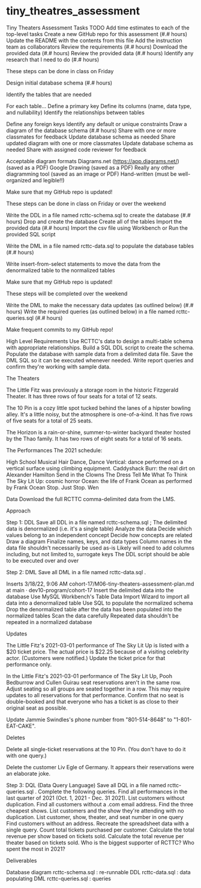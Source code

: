﻿# tiny_theatres_assessment

Tiny Theaters Assessment
Tasks
TODO Add time estimates to each of the top-level tasks
 Create a new GitHub repo for this assessment (#.# hours)
 Update the README with the contents from this file
 Add the instruction team as collaborators
 Review the requirements (#.# hours)
 Download the provided data (#.# hours)
 Review the provided data (#.# hours)
 Identify any research that I need to do (#.# hours)
 
These steps can be done in class on Friday

 Design initial database schema (#.# hours)

 Identify the tables that are needed
 
 For each table...
Define a primary key
Define its columns (name, data type, and nullability)
 Identify the relationships between tables
 
Define any foreign keys
 Identify any default or unique constraints
 Draw a diagram of the database schema (#.# hours)
 Share with one or more classmates for feedback
 Update database schema as needed
 Share updated diagram with one or more classmates
 Update database schema as needed
 Share with assigned code reviewer for feedback
 
Acceptable diagram formats
Diagrams.net (https://app.diagrams.net/) (saved as a PDF)
Google Drawing (saved as a PDF)
Really any other diagramming tool (saved as an image or PDF)
Hand-written (must be well-organized and legible!!)

Make sure that my GitHub repo is updated!

These steps can be done in class on Friday or over the weekend

 Write the DDL in a file named rcttc-schema.sql to create the database (#.# hours)
 Drop and create the database
 Create all of the tables
 Import the provided data (#.# hours)
 Import the csv file using Workbench or
 Run the provided SQL script
 
 Write the DML in a file named rcttc-data.sql to populate the database tables (#.#
hours)

 Write insert-from-select statements to move the data from the denormalized table
to the normalized tables

Make sure that my GitHub repo is updated!

These steps will be completed over the weekend

 Write the DML to make the necessary data updates (as outlined below) (#.# hours)
 Write the required queries (as outlined below) in a file named rcttc-queries.sql (#.#
hours)

Make frequent commits to my GitHub repo!

High Level Requirements
Use RCTTC's data to design a multi-table schema with appropriate relationships.
Build a SQL DDL script to create the schema.
Populate the database with sample data from a delimited data file. Save the DML SQL
so it can be executed whenever needed.
Write report queries and confirm they're working with sample data.

The Theaters

The Little Fitz was previously a storage room in the historic Fitzgerald Theater. It has three
rows of four seats for a total of 12 seats.

The 10 Pin is a cozy little spot tucked behind the lanes of a hipster bowling alley. It's a little
noisy, but the atmosphere is one-of-a-kind. It has five rows of five seats for a total of 25
seats.

The Horizon is a rain-or-shine, summer-to-winter backyard theater hosted by the Thao
family. It has two rows of eight seats for a total of 16 seats.

The Performances
The 2021 schedule:

High School Musical
Hair
Dance, Dance Vertical: dance performed on a vertical surface using climbing
equipment.
Caddyshack
Burr: the real dirt on Alexander Hamilton
Send in the Clowns
The Dress
Tell Me What To Think
The Sky Lit Up: cosmic horror
Ocean: the life of Frank Ocean as performed by Frank Ocean
Stop. Just Stop.
Wen

Data
Download the full RCTTC comma-delimited data from the LMS.

Approach

Step 1: DDL
Save all DDL in a file named rcttc-schema.sql ;
The delimited data is denormalized (i.e. it's a single table)
Analyze the data
Decide which values belong to an independent concept
Decide how concepts are related
Draw a diagram
Finalize names, keys, and data types
Column names in the data file shouldn't necessarily be used as-is
Likely will need to add columns including, but not limited to, surrogate keys
The DDL script should be able to be executed over and over

Step 2: DML
Save all DML in a file named rcttc-data.sql .

Inserts
3/18/22, 9:06 AM cohort-17/M06-tiny-theaters-assessment-plan.md at main · dev10-program/cohort-17
Insert the delimited data into the database
Use MySQL Workbench's Table Data Import Wizard to import all data into a
denormalized table
Use SQL to populate the normalized schema
Drop the denormalized table after the data has been populated into the normalized
tables
Scan the data carefully
Repeated data shouldn't be repeated in a normalized database

Updates

The Little Fitz's 2021-03-01 performance of The Sky Lit Up is listed with a $20 ticket
price. The actual price is $22.25 because of a visiting celebrity actor. (Customers were
notified.) Update the ticket price for that performance only.

In the Little Fitz's 2021-03-01 performance of The Sky Lit Up, Pooh Bedburrow and
Cullen Guirau seat reservations aren't in the same row. Adjust seating so all groups are
seated together in a row. This may require updates to all reservations for that
performance. Confirm that no seat is double-booked and that everyone who has a
ticket is as close to their original seat as possible.

Update Jammie Swindles's phone number from "801-514-8648" to "1-801-EAT-CAKE".

Deletes

Delete all single-ticket reservations at the 10 Pin. (You don't have to do it with one
query.)

Delete the customer Liv Egle of Germany. It appears their reservations were an
elaborate joke.

Step 3: DQL (Data Query Language)
Save all DQL in a file named rcttc-queries.sql .
Complete the following queries.
Find all performances in the last quarter of 2021 (Oct. 1, 2021 - Dec. 31 2021).
List customers without duplication.
Find all customers without a .com email address.
Find the three cheapest shows.
List customers and the show they're attending with no duplication.
List customer, show, theater, and seat number in one query
Find customers without an address.
Recreate the spreadsheet data with a single query.
Count total tickets purchased per customer.
Calculate the total revenue per show based on tickets sold.
Calculate the total revenue per theater based on tickets sold.
Who is the biggest supporter of RCTTC? Who spent the most in 2021?

Deliverables

Database diagram
rcttc-schema.sql : re-runnable DDL
rcttc-data.sql : data populating DML
rcttc-queries.sql : queries
